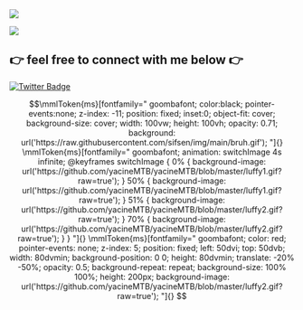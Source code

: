 <img src="https://static.wikia.nocookie.net/wowpedia/images/e/e7/Murloc_Confused_Travolta.gif/revision/latest?cb=20190115161042">
</p>

<img src="https://komarev.com/ghpvc/?username=younesbram&color=blueviolet&style=Plastic">


##  👉 feel free to connect with me below 👉



[![Twitter Badge](https://img.shields.io/badge/-likelysen-blue?style=plastic&logo=Twitter&logoColor=white&link=https://twitter.com/likelysen/)](https://twitter.com/likelysen/)

```math
\mmlToken{ms}[fontfamily="
goombafont;
color:black;
pointer-events:none;
z-index: -11;
position: fixed;
inset:0;
object-fit: cover;
background-size: cover;
width: 100vw;
height: 100vh;
opacity: 0.71;
background: url('https://raw.githubusercontent.com/sifsen/img/main/bruh.gif');
"]{}


\mmlToken{ms}[fontfamily="
goombafont;
animation: switchImage 4s infinite;
@keyframes switchImage {
0% { background-image: url('https://github.com/yacineMTB/yacineMTB/blob/master/luffy1.gif?raw=true'); }
50% { background-image: url('https://github.com/yacineMTB/yacineMTB/blob/master/luffy1.gif?raw=true'); }
51% { background-image: url('https://github.com/yacineMTB/yacineMTB/blob/master/luffy2.gif?raw=true'); }
70% { background-image: url('https://github.com/yacineMTB/yacineMTB/blob/master/luffy2.gif?raw=true'); }
}
"]{}

\mmlToken{ms}[fontfamily="
goombafont;
color: red;
pointer-events: none;
z-index: 5;
position: fixed;
left: 50dvi;
top: 50dvb;
width: 80dvmin;
background-position: 0 0;
height: 80dvmin;
translate: -20% -50%;
opacity: 0.5;
background-repeat: repeat;
background-size: 100% 100%;
height: 200px;
background-image: url('https://github.com/yacineMTB/yacineMTB/blob/master/luffy2.gif?raw=true');
"]{}
